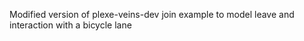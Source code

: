 Modified version of plexe-veins-dev join example to model leave and interaction with a bicycle lane
